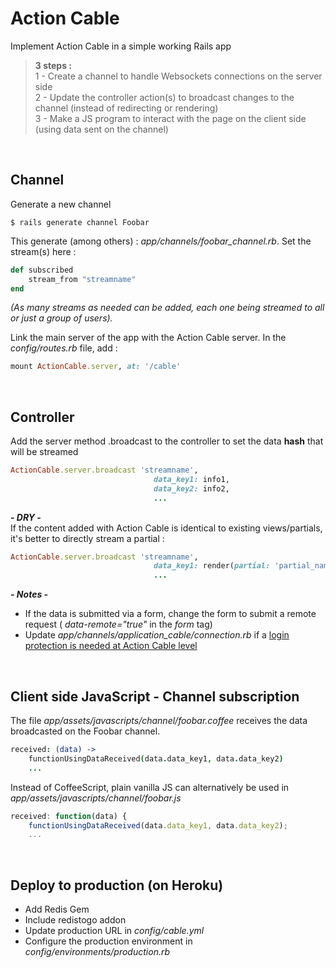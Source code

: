 # Action Cable
Implement Action Cable in a simple working Rails app



> **3 steps :** <br>
> 1 - Create a channel to handle Websockets connections on the server side<br>
> 2 - Update the controller action(s) to broadcast changes to the channel (instead of redirecting or rendering)<br>
> 3 - Make a JS program to interact with the page on the client side (using data sent on the channel)

<br>

## Channel

Generate a new channel 

```shell
$ rails generate channel Foobar
```
This generate (among others) : *app/channels/foobar_channel.rb*. Set the stream(s) here :
```ruby
def subscribed
    stream_from "streamname"
end
```
*(As many streams as needed can be added, each one being streamed to all or just a group of users).*

Link the main server of the app with the Action Cable server. In the *config/routes.rb* file, add :
```ruby
mount ActionCable.server, at: '/cable'
```
<br>

## Controller

Add the server method .broadcast to the controller to set the data **hash** that will be streamed

```ruby
ActionCable.server.broadcast 'streamname',
                                data_key1: info1,
                                data_key2: info2,
                                ...
```
***- DRY -*** <br>
If the content added with Action Cable is identical to existing views/partials, it's better to directly stream a partial :
```ruby
ActionCable.server.broadcast 'streamname',
                                data_key1: render(partial: 'partial_name', locals: { baz_variable_needed: baz_variale_passed }),
                                ...
```
***- Notes -*** 
- If the data is submitted via a form, change the form to submit a remote request ( *data-remote="true"* in the *form* tag)
- Update *app/channels/application_cable/connection.rb* if a [login protection is needed at Action Cable level](https://www.learnenough.com/action-cable-tutorial#sec-login_protection)
<br>

## Client side JavaScript - Channel subscription
The file *app/assets/javascripts/channel/foobar.coffee* receives the data broadcasted on the Foobar channel.
```coffee
received: (data) ->
    functionUsingDataReceived(data.data_key1, data.data_key2)
    ...
```
Instead of CoffeeScript, plain vanilla JS can alternatively be used in *app/assets/javascripts/channel/foobar.js*
```javascript
received: function(data) {
    functionUsingDataReceived(data.data_key1, data.data_key2);
    ...
```
<br>

## Deploy to production (on Heroku)
- Add Redis Gem
- Include redistogo addon
- Update production URL in *config/cable.yml*
- Configure the production environment in *config/environments/production.rb*